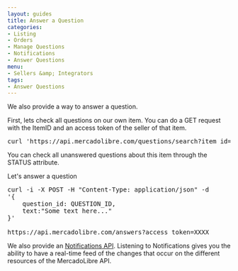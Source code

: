 ```yaml
---
layout: guides
title: Answer a Question
categories: 
- Listing
- Orders
- Manage Questions
- Notifications
- Answer Questions
menu: 
- Sellers &amp; Integrators
tags: 
- Answer Questions
---
```


We also provide a way to answer a question.

First, lets check all questions on our own item. You can do a GET request with the ItemID and an access token of the seller of that item.

<pre class="terminal">
curl 'https://api.mercadolibre.com/questions/search?item_id=ITEM_ID&amp;access_token=XXXX'
</pre>

You can check all unanswered questions about this item through the STATUS attribute.

Let's answer a question

<pre class="terminal">
curl -i -X POST -H "Content-Type: application/json" -d 
'{
	question_id: QUESTION_ID, 
	text:"Some text here..."
}'

https://api.mercadolibre.com/answers?access_token=XXXX
</pre>

We also provide an [Notifications API](/notifications). Listening to Notifications gives you the ability to have a real-time feed of the changes that occur on the different resources of the MercadoLibre API.